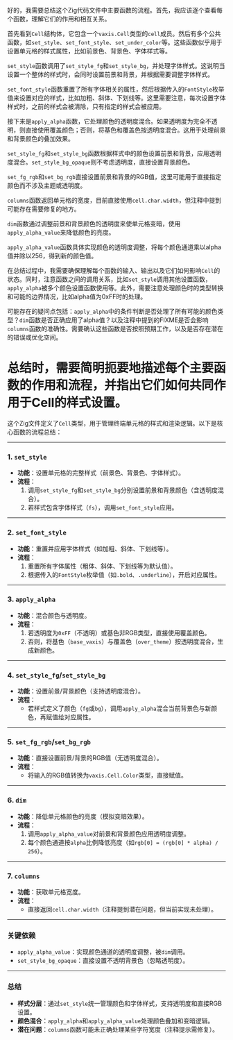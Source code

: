 好的，我需要总结这个Zig代码文件中主要函数的流程。首先，我应该逐个查看每个函数，理解它们的作用和相互关系。

首先看到`Cell`结构体，它包含一个`vaxis.Cell`类型的`cell`成员。然后有多个公共函数，如`set_style`、`set_font_style`、`set_under_color`等。这些函数似乎用于设置单元格的样式属性，比如前景色、背景色、字体样式等。

`set_style`函数调用了`set_style_fg`和`set_style_bg`，并处理字体样式。这说明当设置一个整体的样式时，会同时设置前景和背景，并根据需要调整字体样式。

`set_font_style`函数重置了所有字体相关的属性，然后根据传入的`FontStyle`枚举值来设置对应的样式，比如加粗、斜体、下划线等。这里需要注意，每次设置字体样式时，之前的样式会被清除，只有指定的样式会被应用。

接下来是`apply_alpha`函数，它处理颜色的透明度混合。如果透明度为完全不透明，则直接使用覆盖颜色；否则，将基色和覆盖色按透明度混合。这用于处理前景和背景颜色的叠加效果。

`set_style_fg`和`set_style_bg`函数根据样式中的颜色设置前景和背景，应用透明度混合。`set_style_bg_opaque`则不考虑透明度，直接设置背景颜色。

`set_fg_rgb`和`set_bg_rgb`直接设置前景和背景的RGB值，这里可能用于直接指定颜色而不涉及主题或透明度。

`columns`函数返回单元格的宽度，目前直接使用`cell.char.width`，但注释中提到可能存在需要修复的地方。

`dim`函数通过调整前景和背景颜色的透明度来使单元格变暗，使用`apply_alpha_value`来降低颜色的亮度。

`apply_alpha_value`函数具体实现颜色的透明度调整，将每个颜色通道乘以alpha值并除以256，得到新的颜色值。

在总结过程中，我需要确保理解每个函数的输入、输出以及它们如何影响`Cell`的状态。同时，注意函数之间的调用关系，比如`set_style`调用其他设置函数，`apply_alpha`被多个颜色设置函数使用等。此外，需要注意处理颜色时的类型转换和可能的边界情况，比如alpha值为0xFF时的处理。

可能存在的疑问点包括：`apply_alpha`中的条件判断是否处理了所有可能的颜色类型？`dim`函数是否正确应用了alpha值？以及注释中提到的FIXME是否会影响`columns`函数的准确性。需要确认这些函数是否按照预期工作，以及是否存在潜在的错误或优化空间。

总结时，需要简明扼要地描述每个主要函数的作用和流程，并指出它们如何共同作用于Cell的样式设置。
================================================
这个Zig文件定义了`Cell`类型，用于管理终端单元格的样式和渲染逻辑。以下是核心函数的流程总结：

---

### **1. `set_style`**
- **功能**：设置单元格的完整样式（前景色、背景色、字体样式）。
- **流程**：
  1. 调用`set_style_fg`和`set_style_bg`分别设置前景和背景颜色（含透明度混合）。
  2. 若样式包含字体样式（`fs`），调用`set_font_style`应用。

---

### **2. `set_font_style`**
- **功能**：重置并应用字体样式（如加粗、斜体、下划线等）。
- **流程**：
  1. 重置所有字体属性（粗体、斜体、下划线等为默认值）。
  2. 根据传入的`FontStyle`枚举值（如`.bold`、`.underline`），开启对应属性。

---

### **3. `apply_alpha`**
- **功能**：混合颜色与透明度。
- **流程**：
  1. 若透明度为`0xFF`（不透明）或基色非RGB类型，直接使用覆盖颜色。
  2. 否则，将基色（`base_vaxis`）与覆盖色（`over_theme`）按透明度混合，生成新颜色。

---

### **4. `set_style_fg`/`set_style_bg`**
- **功能**：设置前景/背景颜色（支持透明度混合）。
- **流程**：
  - 若样式定义了颜色（`fg`或`bg`），调用`apply_alpha`混合当前背景色与新颜色，再赋值给对应属性。

---

### **5. `set_fg_rgb`/`set_bg_rgb`**
- **功能**：直接设置前景/背景的RGB值（无透明度混合）。
- **流程**：
  - 将输入的RGB值转换为`vaxis.Cell.Color`类型，直接赋值。

---

### **6. `dim`**
- **功能**：降低单元格颜色的亮度（模拟变暗效果）。
- **流程**：
  1. 调用`apply_alpha_value`对前景和背景颜色应用透明度调整。
  2. 每个颜色通道按`alpha`比例降低亮度（如`rgb[0] = (rgb[0] * alpha) / 256`）。

---

### **7. `columns`**
- **功能**：获取单元格宽度。
- **流程**：
  - 直接返回`cell.char.width`（注释提到潜在问题，但当前实现未处理）。

---

### **关键依赖**
- `apply_alpha_value`：实现颜色通道的透明度调整，被`dim`调用。
- `set_style_bg_opaque`：直接设置不透明背景色（忽略透明度）。

---

### **总结**
- **样式分层**：通过`set_style`统一管理颜色和字体样式，支持透明度和直接RGB设置。
- **颜色混合**：`apply_alpha`和`apply_alpha_value`处理颜色叠加和变暗逻辑。
- **潜在问题**：`columns`函数可能未正确处理某些字符宽度（注释提示需修复）。